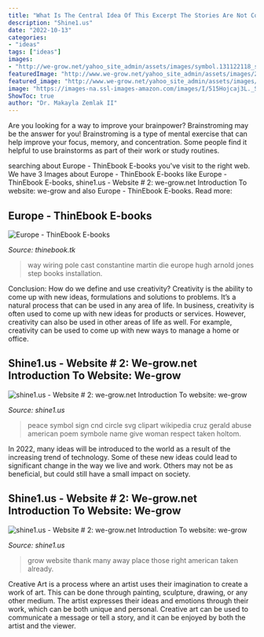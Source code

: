 ```yaml
---
title: "What Is The Central Idea Of This Excerpt The Stories Are Not Collected From Peasants - Shine1.us"
description: "Shine1.us"
date: "2022-10-13"
categories:
- "ideas"
tags: ["ideas"]
images:
- "http://we-grow.net/yahoo_site_admin/assets/images/symbol.131122118_std.png"
featuredImage: "http://www.we-grow.net/yahoo_site_admin/assets/images/20170612_120117.162103122_std.jpg"
featured_image: "http://www.we-grow.net/yahoo_site_admin/assets/images/20170612_120117.162103122_std.jpg"
image: "https://images-na.ssl-images-amazon.com/images/I/515Hojcaj3L._SX331_BO1,204,203,200_.jpg"
ShowToc: true
author: "Dr. Makayla Zemlak II"
---
```



Are you looking for a way to improve your brainpower? Brainstroming may be the answer for you! Brainstroming is a type of mental exercise that can help improve your focus, memory, and concentration. Some people find it helpful to use brainstorms as part of their work or study routines.

	

		
searching about Europe - ThinEbook E-books you've visit to the right web. We have 3 Images about Europe - ThinEbook E-books like Europe - ThinEbook E-books, shine1.us - Website # 2: we-grow.net ﻿Introduction To website: we-grow and also Europe - ThinEbook E-books. Read more:
		
    
## Europe - ThinEbook E-books

<img loading=lazy src="https://images-na.ssl-images-amazon.com/images/I/515Hojcaj3L._SX331_BO1,204,203,200_.jpg" onerror="this.onerror=null;this.src='https://tse2.mm.bing.net/th?id=OIP.vzIq0V_N4y5bQl9BOm2pTwAAAA&amp;pid=15.1';" alt="Europe - ThinEbook E-books">

_Source: thinebook.tk_

>way wiring pole cast constantine martin die europe hugh arnold jones step books installation. 

	

Conclusion: How do we define and use creativity?
Creativity is the ability to come up with new ideas, formulations and solutions to problems. It’s a natural process that can be used in any area of life. In business, creativity is often used to come up with new ideas for products or services. However, creativity can also be used in other areas of life as well. For example, creativity can be used to come up with new ways to manage a home or office.

    
## Shine1.us - Website # 2: We-grow.net ﻿Introduction To Website: We-grow

<img loading=lazy src="http://we-grow.net/yahoo_site_admin/assets/images/symbol.131122118_std.png" onerror="this.onerror=null;this.src='https://tse4.mm.bing.net/th?id=OIP.IRBsyuMiR5wcxVBAd710dgAAAA&amp;pid=15.1';" alt="shine1.us - Website # 2: we-grow.net ﻿Introduction To website: we-grow">

_Source: shine1.us_

>peace symbol sign cnd circle svg clipart wikipedia cruz gerald abuse american poem symbole name give woman respect taken holtom. 

	

In 2022, many ideas will be introduced to the world as a result of the increasing trend of technology. Some of these new ideas could lead to significant change in the way we live and work. Others may not be as beneficial, but could still have a small impact on society.

    
## Shine1.us - Website # 2: We-grow.net ﻿Introduction To Website: We-grow

<img loading=lazy src="http://www.we-grow.net/yahoo_site_admin/assets/images/20170612_120117.162103122_std.jpg" onerror="this.onerror=null;this.src='https://tse1.mm.bing.net/th?id=OIP.l8l-7P0bMGcnG7cwlyqnxQHaJ3&amp;pid=15.1';" alt="shine1.us - Website # 2: we-grow.net ﻿Introduction To website: we-grow">

_Source: shine1.us_

>grow website thank many away place those right american taken already. 

	

Creative Art is a process where an artist uses their imagination to create a work of art. This can be done through painting, sculpture, drawing, or any other medium. The artist expresses their ideas and emotions through their work, which can be both unique and personal. Creative art can be used to communicate a message or tell a story, and it can be enjoyed by both the artist and the viewer.

